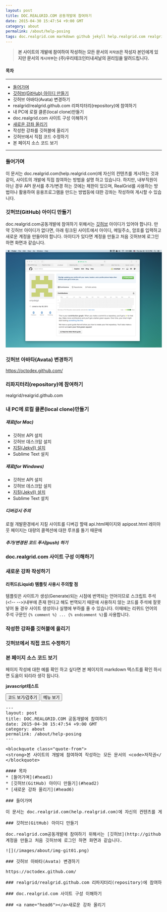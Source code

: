 ```yaml
---
layout: post
title: DOC.REALGRID.COM 공동개발에 참여하기
date: 2015-04-30 15:47:54 +9:00 GMT
category: about
permalink: /about/help-posing
tags: doc.realgrid.com markdown github jekyll help.realgrid.com realgrid
---
```


<blockquote class="quote-from">
<strong>본 사이트의 개발에 참여하여 작성하는 모든 문서의 <code>저작권</code>은 작성자 본인에게 있지만 문서의 <code>게시여부</code>는 (주)우리테크인터내셔날의 권리임을 알려드립니다.</strong>
</blockquote>

#### 목차
---

* [들어가며](#head1)
* [깃허브(GitHub) 아이디 만들기](#head2)
* 깃허브 아바타(Avata) 변경하기
* realgrid/realgrid.github.com 리파지터리(repository)에 참여하기
* 내 PC에 로컬 클론(local clone)만들기
* doc.realgrid.com 사이트 구성 이해하기
* [새로운 강좌 올리기](#head6)
* 작성한 강좌를 깃허블에 올리기
* 깃허브에서 직접 코드 수정하기
* 본 페이지 소스 코드 보기

---


### 들어가며

이 문서는 doc.realgrid.com(help.realgrid.com)에 자신의 컨텐츠를 게시하는 것과 같이, 사이트의 개발에 직접 참여하는 방법을 설명 하고 있습니다. 하지만, 내부직원이 아닌 경우 API 문서를 추가/변경 하는 것에는 제한이 있으며, RealGrid를 사용하는 방법이나 활용하여 응용프로그램을 만드는 방법등에 대한 강좌는 작성하여 게시할 수 있습니다.

### 깃허브(GitHub) 아이디 만들기
doc.realgrid.com공동개발에 참여하기 위해서는 [깃허브](http://github.com) 아이디가 있어야 합니다. 만약 깃허브 아이디가 없다면, 아래 링크된 사이트에서 아이디, 메일주소, 암호를 입력하고 새로운 계정을 만들어야 합니다. 아이디가 있다면 
계정을 만들고 처음 깃허브에 로그인 하면 화면과 같습니다.

![](/images/about/img-git01.png)

### 깃허브 아바타(Avata) 변경하기
https://octodex.github.com/

### 리파지터리(repository)에 참여하기
realgrid/realgrid.github.com 

### 내 PC에 로컬 클론(local clone)만들기

##### 재료(for Mac)
* 깃허브 API 설치
* 깃허브 데스크탑 설치
* [지킬(Jekyll) 설치](http://jekyllrb-ko.github.io/docs/installation/)
* Sublime Text 설치

##### 재료(for Windows)
* 깃허브 API 설치
* 깃허브 데스크탑 설치
* [지킬(Jekyll) 설치](http://jekyllrb-ko.github.io/docs/installation/)
* Sublime Text 설치

##### 디버깅시 주의
로컬 개발환경에서 지킬 사이트를 디버깅 할때 api.html페이지와 apipost.html 레이아웃 페이지는 대량의 콜렉션에 대한 루프를 돌기 때문에 

##### 추가/변경된 코드 푸시(push) 하기


### doc.realgrid.com 사이트 구성 이해하기

### <a name="head6"></a>새로운 강좌 작성하기

#### 리퀴드(Liquid) 템플릿 사용시 주의할 점
템플릿은 사이트가 생성(Generate)되는 시점에 번역되는 언어이므로 스크립트 주석(&lt;!--  --&gt;)내부에 존재 한다고 해도 번역되기 때문에 사용하지 않는 코드를 주석에 잘못 넣어 둘 경우 사이트 생성이나 실행에 부하를 줄 수 있습니다. 이때에는 리퀴드 언어의 주석 구문인 `{% comment %} ... {% endcomment %}`를 사용합니다.

### 작성한 강좌를 깃허블에 올리기

### 깃허브에서 직접 코드 수정하기

### 본 페이지 소스 코드 보기

페이지 작성에 대한 예를 확인 하고 싶다면 본 페이지의 markdown 텍스트를 확인 하시면 도움이 되리라 생각 됩니다.

**javascript테스트**

<button type="button" class="btn btn-info" onclick="javascript:$('.prettyprint').toggle();">
  코드 보기/감추기
</button>

<script>
    $(document).ready( function() {
        $.ajaxSetup ({
            cache: false
        });

        $("#link").click( function(e) {
            e.preventDefault();

            var url = "/apisidemenu.html";
            $("#sidemenu").html("<p>loading...</p>").load(url);

        });
    });
</script>

<button type="button" id="link" class="btn btn-info">
  메뉴 보기
</button>

<div id="sidemenu"> </div>

<pre class="prettyprint">
---
layout: post
title: DOC.REALGRID.COM 공동개발에 참여하기
date: 2015-04-30 15:47:54 +9:00 GMT
category: about
permalink: /about/help-posing
---

&lt;blockquote class=&quot;quote-from&quot;&gt;
&lt;strong&gt;본 사이트의 개발에 참여하여 작성하는 모든 문서의 &lt;code&gt;저작권&lt;/code&gt;은 작성자 본인에게 있지만 문서의 &lt;code&gt;게시여부&lt;/code&gt;는 (주)우리테크인터내셔날의 권리임을 알려드립니다.&lt;/strong&gt;
&lt;/blockquote&gt;

#### 목차
* [들어가며](#head1)
* [깃허브(GitHub) 아이디 만들기](#head2)
* [새로운 강좌 올리기](#head6)

### 들어가며

이 문서는 doc.realgrid.com(help.realgrid.com)에 자신의 컨텐츠를 게시하는 것과 같이, 사이트의 개발에 직접 참여하는 방법을 설명 하고 있습니다. 하지만, 내부직원이 아닌 경우 API 문서를 추가/변경 하는 것에는 제한이 있으며, RealGrid를 사용하는 방법이나 활용하여 응용프로그램을 만드는 방법등에 대한 강좌는 작성하여 게시할 수 있습니다.

### 깃허브(GitHub) 아이디 만들기

doc.realgrid.com공동개발에 참여하기 위해서는 [깃허브](http://github.com) 아이디가 있어야 합니다. 만약 깃허브 아이디가 없다면, 아래 링크된 사이트에서 아이디, 메일주소, 암호를 입력하고 새로운 계정을 만들어야 합니다. 아이디가 있다면 
계정을 만들고 처음 깃허브에 로그인 하면 화면과 같습니다.

![](/images/about/img-git01.png)

### 깃허브 아바타(Avata) 변경하기

https://octodex.github.com/

### realgrid/realgrid.github.com 리파지터리(repository)에 참여하기

### doc.realgrid.com 사이트 구성 이해하기

### &lt;a name=&quot;head6&quot;&gt;&lt;/a&gt;새로운 강좌 올리기
</pre>